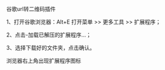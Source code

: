 谷歌url转二维码插件

1、打开谷歌浏览器：Alt+E 打开菜单 >> 更多工具 >> 扩展程序；

2、点击-加载已解压的扩展程序…；

3、选择下载好的文件夹，点击确认。

浏览器右上角出现扩展程序图标
